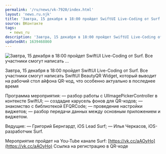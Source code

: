 ```yaml
---
permalink: '/ru/news/vk-7920/index.html'
layout: 'news.ru.njk'
title: 'Завтра, 15 декабря в 18:00 пройдет SwiftUI Live-Coding от Surf.  Все участники смогут написать …'
source: ВКонтакте
tags:
  - news_ru
description: 'Завтра, 15 декабря в 18:00 пройдет SwiftUI Live-Coding от Surf.  Все участники смогут написать …'
updatedAt: 1639468860
---
```

![Завтра, 15 декабря в 18:00 пройдет SwiftUI Live-Coding от Surf.  Все участники смогут написать …](https://sun9-41.userapi.com/sun9-34/impg/1UlaSXcMcNML6LekMe3_cFQuvqrlZxZL3cu0Kg/pBmK74b6pm8.jpg?size=164x164&quality=96&sign=3df84e8244530ad527902c0a85b4b170&c_uniq_tag=3JU77yHOAtVEwaLi-VVsgOcO4Ba3iXMaGG7QdKJ88DQ&type=album)

Завтра, 15 декабря в 18:00 пройдет SwiftUI Live-Coding от Surf.
Все участники смогут написать SwiftUI BeautyQR Widget, который выводит на рабочий стол айфона QR-код, что особенно актуально в последнее время

Программа мероприятия:
— разбор работы с UIImagePickerController в контексте SwiftUI;
— создадие карусель фонов для QR-кодов;
— знакомство с библиотекой EFQRCode;
— проведение настройки виджетов;
— разбор передачи данных между основным приложением и виджетом.

Ведущие:
— Григорий Бернгардт, iOS Lead Surf;
— Илья Черкасов, iOS-разработчик Surf.

Мероприятие пройдет на You-Tube канале Surf: [https://vk.cc/aAOyHo](https://vk.cc/aAOyHo)
Ссылка на регистрацию в QR-коде
